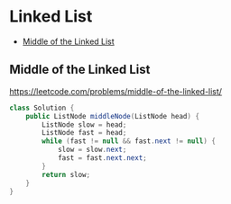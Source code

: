 # Linked List

+ [Middle of the Linked List](#middle-of-the-linked-list)

## Middle of the Linked List

https://leetcode.com/problems/middle-of-the-linked-list/

```java
class Solution {
    public ListNode middleNode(ListNode head) {
        ListNode slow = head;
        ListNode fast = head;
        while (fast != null && fast.next != null) {
            slow = slow.next;
            fast = fast.next.next;
        }
        return slow;
    }
}
```